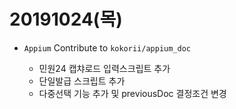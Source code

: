 ﻿# 20191024(목)

- `Appium` Contribute to `kokorii/appium_doc`
  
  - 민원24 캡챠로드 입력스크립트 추가
  - 단일발급 스크립트 추가
  - 다중선택 기능 추가 및 previousDoc 결정조건 변경
  
  